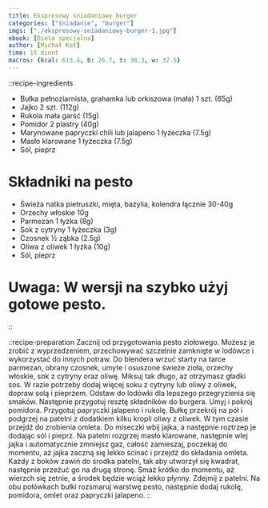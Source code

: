 ```yaml
---
title: Ekspresowy śniadaniowy burger
categories: ["śniadanie", "burger"]
imgs: ["./ekspresowy-sniadaniowy-burger-1.jpg"]
ebook: [Dieta specjalna]
author: [Michał Kot]
time: 15 minut
macros: {kcal: 613.4, b: 26.7, t: 38.3, w: 37.5}
---
```


::recipe-ingredients
- Bułka pełnoziarnista, grahamka lub orkiszowa (mała) 1 szt. (65g)
- Jajko 2 szt. (112g)
- Rukola mała garść (15g)
- Pomidor 2 plastry (40g)
- Marynowane papryczki chili lub jalapeno 1 łyżeczka (7.5g)
- Masło klarowane 1 łyżeczka (7.5g)
- Sól, pieprz

# Składniki na pesto
- Świeża natka pietruszki, mięta, bazylia, kolendra łącznie 30-40g
- Orzechy włoskie 10g
- Parmezan 1 łyżka (8g)
- Sok z cytryny 1 łyżeczka (3g)
- Czosnek ½ ząbka (2.5g)
- Oliwa z oliwek 1 łyżka (10g)
- Sól, pieprz
# Uwaga: W wersji na szybko użyj gotowe pesto.
::

::recipe-preparation
Zacznij od przygotowania pesto ziołowego. Możesz je zrobić z wyprzedzeniem, przechowywać szczelnie zamknięte w lodówce i wykorzystać do innych potraw. Do blendera wrzuć starty na tarce parmezan, obrany czosnek, umyte i osuszone świeże zioła, orzechy włoskie, sok z cytryny oraz oliwę. Miksuj tak długo, aż otrzymasz gładki sos. W razie potrzeby dodaj więcej soku z cytryny lub oliwy z oliwek, dopraw solą i pieprzem. Odstaw do lodówki dla lepszego przegryzienia się smaków. Następnie przygotuj resztę składników do burgera. Umyj i pokrój pomidora. Przygotuj papryczki jalapeno i rukolę. Bułkę przekrój na pół i podgrzej na patelni z dodatkiem kilku kropli oliwy z oliwek. W tym czasie przejdź do zrobienia omleta. Do miseczki wbij jajka, a następnie roztrzep je dodając sól i pieprz. Na patelni rozgrzej masło klarowane, następnie wlej jajka i automatycznie zmniejsz gaz, całość zamieszaj, poczekaj do momentu, aż jajka zaczną się lekko ścinać i przejdź do składania omleta. Każdy z boków zawiń do środka patelni, tak aby utworzył się kwadrat, następnie przeżuć go na drugą stronę. Smaż krótko do momentu, aż wierzch się zetnie, a środek będzie wciąż lekko płynny. Zdejmij z patelni. Na obu połówkach bułki rozsmaruj warstwę pesto, następnie dodaj rukolę, pomidora, omlet oraz papryczki jalapeno.
::